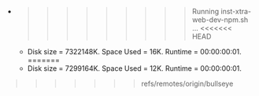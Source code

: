 * >>>>>>>>> Running inst-xtra-web-dev-npm.sh ...
<<<<<<< HEAD
  * Disk size = 7322148K. Space Used = 16K. Runtime = 00:00:00:01.
=======
  * Disk size = 7299164K. Space Used = 12K. Runtime = 00:00:00:01.
>>>>>>> refs/remotes/origin/bullseye
